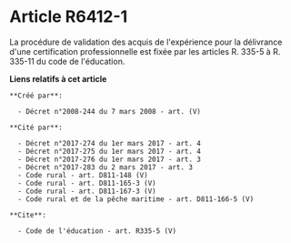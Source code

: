 # Article R6412-1

La procédure de validation des acquis de l'expérience pour la délivrance d'une certification professionnelle est fixée par
les articles R. 335-5 à R. 335-11 du code de l'éducation.

**Liens relatifs à cet article**

	**Créé par**:

	  - Décret n°2008-244 du 7 mars 2008 - art. (V)

	**Cité par**:

	  - Décret n°2017-274 du 1er mars 2017 - art. 4
	  - Décret n°2017-275 du 1er mars 2017 - art. 4
	  - Décret n°2017-276 du 1er mars 2017 - art. 3
	  - Décret n°2017-283 du 2 mars 2017 - art. 3
	  - Code rural - art. D811-148 (V)
	  - Code rural - art. D811-165-3 (V)
	  - Code rural - art. D811-167-3 (V)
	  - Code rural et de la pêche maritime - art. D811-166-5 (V)

	**Cite**:

	  - Code de l'éducation - art. R335-5 (V)
